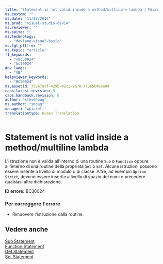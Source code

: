 ```yaml
---
title: "Statement is not valid inside a method/multiline lambda | Microsoft Docs"
ms.custom: ""
ms.date: "11/17/2016"
ms.prod: "visual-studio-dev14"
ms.reviewer: ""
ms.suite: ""
ms.technology: 
  - "devlang-visual-basic"
ms.tgt_pltfrm: ""
ms.topic: "article"
f1_keywords: 
  - "vbc30024"
  - "bc30024"
dev_langs: 
  - "VB"
helpviewer_keywords: 
  - "BC30024"
ms.assetid: 758e7a8f-429b-42c1-9a78-778e5b480e04
caps.latest.revision: 8
caps.handback.revision: 8
author: "stevehoag"
ms.author: "shoag"
manager: "wpickett"
translationtype: Human Translation
---
```

# Statement is not valid inside a method/multiline lambda
L'istruzione non è valida all'interno di una routine `Sub` o `Function` oppure all'interno di una routine della proprietà `Get` o `Set`.  Alcune istruzioni possono essere inserite a livello di modulo o di classe.  Altre, ad esempio `Option Strict`, devono essere inserite a livello di spazio dei nomi e precedere qualsiasi altra dichiarazione.  
  
 **ID errore:** BC30024  
  
### Per correggere l'errore  
  
-   Rimuovere l'istruzione dalla routine.  
  
## Vedere anche  
 [Sub Statement](../../../visual-basic/language-reference/statements/sub-statement.md)   
 [Function Statement](../../../visual-basic/language-reference/statements/function-statement.md)   
 [Get Statement](../../../visual-basic/language-reference/statements/get-statement.md)   
 [Set Statement](../../../visual-basic/language-reference/statements/set-statement.md)